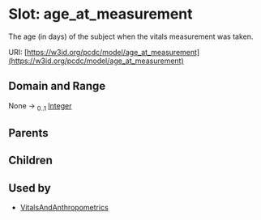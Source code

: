
# Slot: age_at_measurement


The age (in days) of the subject when the vitals measurement was taken.

URI: [https://w3id.org/pcdc/model/age_at_measurement](https://w3id.org/pcdc/model/age_at_measurement)


## Domain and Range

None &#8594;  <sub>0..1</sub> [Integer](types/Integer.md)

## Parents


## Children


## Used by

 * [VitalsAndAnthropometrics](VitalsAndAnthropometrics.md)
